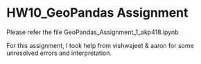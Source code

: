 # HW10_GeoPandas Assignment

Please refer the file GeoPandas_Assignment_1_akp418.ipynb

For this assignment, I took help from vishwajeet & aaron for some unresolved errors and interpretation.

